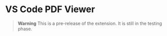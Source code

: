 # VS Code PDF Viewer

> **Warning** This is a pre-release of the extension. It is still in the testing phase.
